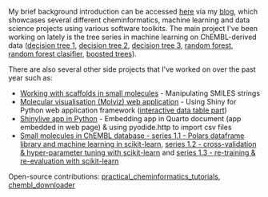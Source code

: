 My brief background introduction can be accessed [here](https://jhylin.github.io/Data_in_life_blog/about.html) via my [blog](https://jhylin.github.io/Data_in_life_blog/), which showcases several different cheminformatics, machine learning and data science projects using various software toolkits. The main project I've been working on lately is the tree series in machine learning on ChEMBL-derived data ([decision tree 1](https://jhylin.github.io/Data_in_life_blog/posts/16_ML2-1_Decision_tree/1_data_col_prep.html), [decision tree 2](https://jhylin.github.io/Data_in_life_blog/posts/16_ML2-1_Decision_tree/2_data_prep_tran.html), [decision tree 3](https://jhylin.github.io/Data_in_life_blog/posts/16_ML2-1_Decision_tree/3_model_build.html), [random forest](https://jhylin.github.io/Data_in_life_blog/posts/17_ML2-2_Random_forest/1_random_forest.html), [random forest clasifier](https://jhylin.github.io/Data_in_life_blog/posts/17_ML2-2_Random_forest/2_random_forest_classifier.html), [boosted trees](https://jhylin.github.io/Data_in_life_blog/posts/19_ML2-3_Boosted_trees/1_adaboost_xgb.html)). 

There are also several other side projects that I've worked on over the past year such as:

* [Working with scaffolds in small molecules](https://jhylin.github.io/Data_in_life_blog/posts/14_Scaffolds_in_small_molecules/chembl_anti-inf_data_prep_current.html) - Manipulating SMILES strings
* [Molecular visualisation (Molviz) web application](https://jhylin.github.io/Data_in_life_blog/posts/15_Molviz/Molviz.html) - Using Shiny for Python web application framework ([interactive data table part](https://jhylin.github.io/Data_in_life_blog/posts/15_Molviz/itables.html))
* [Shinylive app in Python](https://jhylin.github.io/Data_in_life_blog/posts/13_Shiny_app_python/ShinyAppPy_PC_Cov19_app_embed_pyodide_http.html) - Embedding app in Quarto document (app embedded in web page) & using pyodide.http to import csv files
* [Small molecules in ChEMBL database - series 1.1 - Polars dataframe library and machine learning in scikit-learn](https://jhylin.github.io/Data_in_life_blog/posts/08_ML1-1_Small_molecules_in_ChEMBL_database/ML1-1_chembl_cpds.html), [series 1.2 - cross-validation & hyper-parameter tuning with scikit-learn](https://jhylin.github.io/Data_in_life_blog/posts/10_ML1-2_Small_molecules_in_ChEMBL_database/ML1-2_chembl_cpds.html) and [series 1.3 - re-training & re-evaluation with scikit-learn](https://jhylin.github.io/Data_in_life_blog/posts/11_ML1-3_Small_molecules_in_ChEMBL_database/ML1-3_chembl_cpds.html)

Open-source contributions:
[practical_cheminformatics_tutorials](https://github.com/PatWalters/practical_cheminformatics_tutorials/issues/12), [chembl_downloader](https://github.com/cthoyt/chembl-downloader/pull/13)
